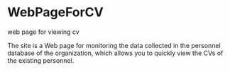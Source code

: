 # WebPageForCV
web page for viewing cv

The site is a Web page for monitoring the data collected in the personnel database of the organization, which allows you to quickly view the CVs of the existing personnel.
